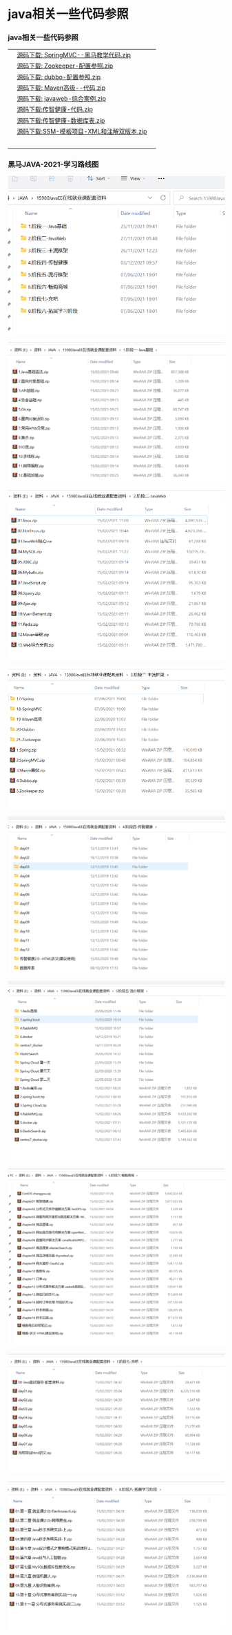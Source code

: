 

# java相关一些代码参照

### java相关一些代码参照



|      |                                                              |      |
| ---- | ------------------------------------------------------------ | ---- |
|      | [源码下载: SpringMVC--黑马教学代码.zip](源码下载:SpringMVC--黑马教学代码.zip) |      |
|      | [源码下载: Zookeeper-配置参照.zip](源码下载:Zookeeper-配置参照.zip) |      |
|      | [源码下载: dubbo-配置参照.zip](源码下载:dubbo-配置参照.zip)  |      |
|      | [源码下载: Maven高级--代码.zip](源码下载:Maven高级--代码.zip) |      |
|      | [源码下载: javaweb-综合案例.zip](源码下载:javaweb-综合案例.zip) |      |
|      | [源码下载:传智健康-代码.zip](源码下载:传智健康-代码.zip)     |      |
|      | [源码下载:传智健康-数据库表.zip](源码下载:传智健康-数据库表.zip) |      |
|      | [源码下载:SSM-模板项目-XML和注解双版本.zip](源码下载:SSM-模板项目-XML和注解双版本.zip) |      |
|      |                                                              |      |
|      |                                                              |      |
|      |                                                              |      |
|      |                                                              |      |
|      |                                                              |      |







### 黑马JAVA-2021-学习路线图

![image-20211203102658552](java相关一些代码参照.assets/image-20211203102658552.png)

![image-20211203115908000](java相关一些代码参照.assets/image-20211203115908000.png)

![image-20211203115943913](java相关一些代码参照.assets/image-20211203115943913.png)

![image-20211203120014945](java相关一些代码参照.assets/image-20211203120014945.png)

![image-20211203120044263](java相关一些代码参照.assets/image-20211203120044263.png)

![image-20211203120105992](java相关一些代码参照.assets/image-20211203120105992.png)

![image-20211203120123567](java相关一些代码参照.assets/image-20211203120123567.png)

![image-20211203120143833](java相关一些代码参照.assets/image-20211203120143833.png)

![image-20211203120213096](java相关一些代码参照.assets/image-20211203120213096.png)
